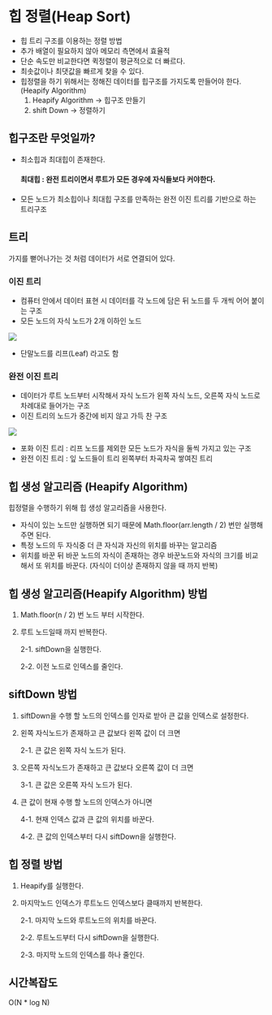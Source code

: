 # 힙 정렬(Heap Sort)

- 힙 트리 구조를 이용하는 정렬 방법
- 추가 배열이 필요하지 않아 메모리 측면에서 효율적
- 단순 속도만 비교한다면 퀵정렬이 평균적으로 더 빠르다.
- 최솟값이나 최댓값을 빠르게 찾을 수 있다.
- 힙정렬을 하기 위해서는 정해진 데이터를 힙구조를 가지도록 만들어야 한다. (Heapify Algorithm)
  1.  Heapify Algorithm -> 힙구조 만들기
  2.  shift Down -> 정렬하기

## 힙구조란 무엇일까?

- 최소힙과 최대힙이 존재한다.

  #### 최대힙 : 완전 트리이면서 루트가 모든 경우에 자식들보다 커야한다.

- 모든 노드가 최소힙이나 최대힙 구조를 만족하는 완전 이진 트리를 기반으로 하는 트리구조

## 트리

가지를 뻗어나가는 것 처럼 데이터가 서로 연결되어 있다.

### 이진 트리

- 컴퓨터 안에서 데이터 표현 시 데이터를 각 노드에 담은 뒤 노드를 두 개씩 어어 붙이는 구조
- 모든 노드의 자식 노드가 2개 이하인 노드

![](https://img1.daumcdn.net/thumb/R720x0.q80/?scode=mtistory2&fname=http%3A%2F%2Fcfile6.uf.tistory.com%2Fimage%2F2116B34557D7E5A22CB5D7)

- 단말노드를 리프(Leaf) 라고도 함

### 완전 이진 트리

- 데이터가 루트 노드부터 시작해서 자식 노드가 왼쪽 자식 노드, 오른쪽 자식 노드로 차례대로 들어가는 구조
- 이진 트리의 노드가 중간에 비지 않고 가득 찬 구조

![](https://1.bp.blogspot.com/-M0FNigNChaU/VK-eW9ABI2I/AAAAAAAAAWw/BH_kJ2sMcBg/s1600/image004.gif)

- 포화 이진 트리 : 리프 노드를 제외한 모든 노드가 자식을 둘씩 가지고 있는 구조
- 완전 이진 트리 : 잎 노드들이 트리 왼쪽부터 차곡차곡 쌓여진 트리

## 힙 생성 알고리즘 (Heapify Algorithm)

힙정렬을 수행하기 위해 힙 생성 알고리즘을 사용한다.

- 자식이 있는 노드만 실행하면 되기 때문에 Math.floor(arr.length / 2) 번만 실행해 주면 된다.
- 특정 노드의 두 자식중 더 큰 자식과 자신의 위치를 바꾸는 알고리즘
- 위치를 바꾼 뒤 바꾼 노드의 자식이 존재하는 경우 바꾼노드와 자식의 크기를 비교해서 또 위치를 바꾼다. (자식이 더이상 존재하지 않을 때 까지 반복)

## 힙 생성 알고리즘(Heapify Algorithm) 방법

1. Math.floor(n / 2) 번 노드 부터 시작한다.
2. 루트 노드일때 까지 반복한다.

   2-1. siftDown을 실행한다.

   2-2. 이전 노드로 인덱스를 줄인다.

## siftDown 방법

1. siftDown을 수행 할 노드의 인덱스를 인자로 받아 큰 값을 인덱스로 설정한다.
2. 왼쪽 자식노드가 존재하고 큰 값보다 왼쪽 값이 더 크면

   2-1. 큰 값은 왼쪽 자식 노드가 된다.

3. 오른쪽 자식노드가 존재하고 큰 값보다 오른쪽 값이 더 크면

   3-1. 큰 값은 오른쪽 자식 노드가 된다.

4. 큰 값이 현재 수행 할 노드의 인덱스가 아니면

   4-1. 현재 인덱스 값과 큰 값의 위치를 바꾼다.

   4-2. 큰 값의 인덱스부터 다시 siftDown을 실행한다.

## 힙 정렬 방법

1. Heapify를 실행한다.
2. 마지막노드 인덱스가 루트노드 인덱스보다 클때까지 반복한다.

   2-1. 마지막 노드와 루트노드의 위치를 바꾼다.

   2-2. 루트노드부터 다시 siftDown을 실행한다.

   2-3. 마지막 노드의 인덱스를 하나 줄인다.

## 시간복잡도

O(N \* log N)
